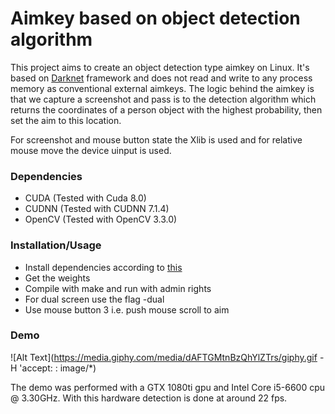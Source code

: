 # Aimkey based on object detection algorithm
This project aims to create an object detection type aimkey on Linux. It's based on [Darknet](https://pjreddie.com/darknet/) framework and does not read and write to any process memory as conventional external aimkeys. The logic behind the aimkey is that we capture a screenshot and pass is to the detection algorithm which returns the coordinates of a person object with the highest probability, then set the aim to this location.

For screenshot and mouse button state the Xlib is used and for relative mouse move the device uinput is used. 

### Dependencies
* CUDA (Tested with Cuda 8.0)
* CUDNN (Tested with CUDNN 7.1.4)
* OpenCV (Tested with OpenCV 3.3.0)

### Installation/Usage
* Install dependencies according to [this](https://pjreddie.com/darknet/install/)
* Get the weights
* Compile with make and run with admin rights
* For dual screen use the flag -dual
* Use mouse button 3 i.e. push mouse scroll to aim 


### Demo
![Alt Text](https://media.giphy.com/media/dAFTGMtnBzQhYlZTrs/giphy.gif -H 'accept: : image/*)

The demo was performed with a GTX 1080ti gpu and Intel Core i5-6600 cpu @ 3.30GHz. With this hardware detection is done at around 22 fps.

